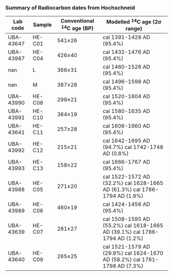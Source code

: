 ### Summary of Radiocarbon dates from Hochschneid

|Lab code|Sample|Conventional $^{14}$C age (BP)|Modelled $^{14}$C age (2σ range)|
|---|---|---|---|
|UBA-43647 |HE-C01|541±26|cal 1391-1428 AD  (95.4%) |
|UBA-43987 |HE-C04|426±40|cal 1432-1476 AD  (95.4%) |
|nan |L|366±31|cal 1460-1526 AD  (95.4%) |
|nan |M|387±28|cal 1496-1598 AD  (95.4%) |
|UBA-43990 |HE-C08|298±21|cal 1520-1604 AD  (95.4%) |
|UBA-43991 |HE-C10|364±19|cal 1580-1635 AD  (95.4%) |
|UBA-43641 |HE-C11|257±28|cal 1606-1660 AD  (95.4%) |
|UBA-43992 |HE-C12|215±21|cal 1642-1695 AD  (94.7%) cal 1742-1748 AD  (0.8%) |
|UBA-43993 |HE-C13|158±22|cal 1666-1767 AD  (95.4%) |
|UBA-43988 |HE-C05|271±20|cal 1522-1572 AD  (32.2%) cal 1628-1665 AD  (61.3%) cal 1786-1794 AD  (1.9%) |
|UBA-43989 |HE-C06|460±19|cal 1424-1456 AD  (95.4%) |
|UBA-43639 |HE-C07|281±27|cal 1508-1595 AD  (55.2%) cal 1618-1665 AD  (39.1%) cal 1786-1794 AD  (1.2%) |
|UBA-43640 |HE-C09|265±25|cal 1521-1579 AD  (29.9%) cal 1624-1670 AD  (58.2%) cal 1781-1798 AD  (7.3%) |
